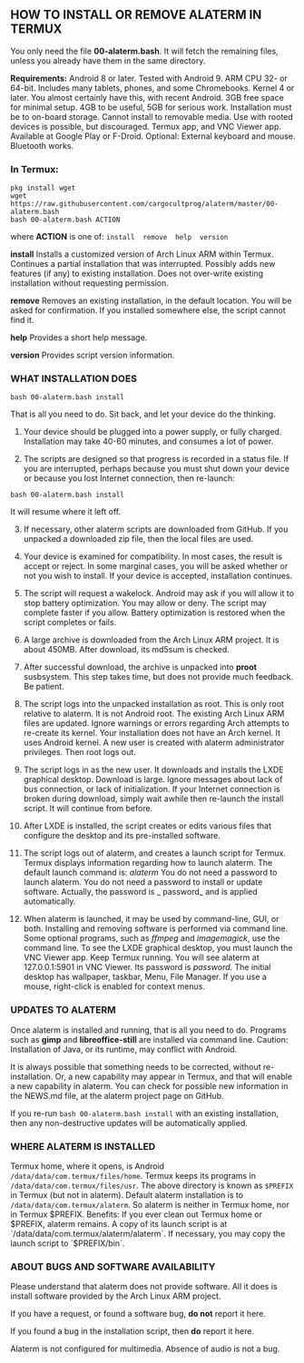 ## HOW TO INSTALL OR REMOVE ALATERM IN TERMUX

You only need the file **00-alaterm.bash**. It will fetch the remaining files,
unless you already have them in the same directory.

**Requirements:** Android 8 or later. Tested with Android 9.
ARM CPU 32- or 64-bit. Includes many tablets, phones, and some Chromebooks.
Kernel 4 or later. You almost certainly have this, with recent Android.
3GB free space for minimal setup. 4GB to be useful, 5GB for serious work.
Installation must be to on-board storage. Cannot install to removable media.
Use with rooted devices is possible, but discouraged.
Termux app, and VNC Viewer app. Available at Google Play or F-Droid.
Optional: External keyboard and mouse. Bluetooth works.


### In Termux:
```
pkg install wget
wget https://raw.githubusercontent.com/cargocultprog/alaterm/master/00-alaterm.bash
bash 00-alaterm.bash ACTION
```
where **ACTION** is one of:  `install  remove  help  version`

**install**
Installs a customized version of Arch Linux ARM within Termux.
Continues a partial installation that was interrupted.
Possibly adds new features (if any) to existing installation.
Does not over-write existing installation without requesting permission.

**remove**
Removes an existing installation, in the default location.
You will be asked for confirmation.
If you installed somewhere else, the script cannot find it.

**help**
Provides a short help message.

**version**
Provides script version information.



### WHAT INSTALLATION DOES
```
bash 00-alaterm.bash install
```
That is all you need to do. Sit back, and let your device do the thinking.

1. Your device should be plugged into a power supply, or fully charged.
Installation may take 40-60 minutes, and consumes a lot of power.

2. The scripts are designed so that progress is recorded in a status file.
If you are interrupted, perhaps because you must shut down your device
or because you lost Internet connection, then re-launch:
```
bash 00-alaterm.bash install
```
It will resume where it left off.

3. If necessary, other alaterm scripts are downloaded from GitHub.
If you unpacked a downloaded zip file, then the local files are used.

4. Your device is examined for compatibility.
In most cases, the result is accept or reject.
In some marginal cases, you will be asked whether or not you wish to install.
If your device is accepted, installation continues.

5. The script will request a wakelock.
Android may ask if you will allow it to stop battery optimization.
You may allow or deny. The script may complete faster if you allow.
Battery optimization is restored when the script completes or fails.

6. A large archive is downloaded from the Arch Linux ARM project.
It is about 450MB. After download, its md5sum is checked.

7. After successful download, the archive is unpacked into **proot** susbsystem.
This step takes time, but does not provide much feedback. Be patient.

8. The script logs into the unpacked installation as root.
This is only root relative to alaterm. It is not Android root. 
The existing Arch Linux ARM files are updated.
Ignore warnings or errors regarding Arch attempts to re-create its kernel.
Your installation does not have an Arch kernel. It uses Android kernel.
A new user is created with alaterm administrator privileges.
Then root logs out.

9. The script logs in as the new user.
It downloads and installs the LXDE graphical desktop. Download is large.
Ignore messages about lack of bus connection, or lack of initialization.
If your Internet connection is broken during download, simply wait
awhile then re-launch the install script. It will continue from before.

10. After LXDE is installed, the script creates or edits various files
that configure the desktop and its pre-installed software.

11. The script logs out of alaterm, and creates a launch script for Termux.
Termux displays information regarding how to launch alaterm.
The default launch command is:  _alaterm_
You do not need a password to launch alaterm.
You do not need a password to install or update software.
Actually, the password is _ password_ and is applied automatically.

12. When alaterm is launched, it may be used by command-line, GUI, or both.
Installing and removing software is performed via command line.
Some optional programs, such as _ffmpeg_ and _imagemagick_, use the command line.
To see the LXDE graphical desktop, you must launch the VNC Viewer app.
Keep Termux running. You will see alaterm at 127.0.0.1:5901 in VNC Viewer.
Its password is _password_.
The initial desktop has wallpaper, taskbar, Menu, File Manager.
If you use a mouse, right-click is enabled for context menus.



### UPDATES TO ALATERM

Once alaterm is installed and running, that is all you need to do.
Programs such as **gimp** and **libreoffice-still** are installed via command line.
Caution: Installation of Java, or its runtime, may conflict with Android. 

It is always possible that something needs to be corrected,
without re-installation. Or, a new capability may appear in Termux,
and that will enable a new capability in alaterm.
You can check for possible new information in the NEWS.md file,
at the alaterm project page on GitHub.

If you re-run `bash 00-alaterm.bash install` with an existing installation,
then any non-destructive updates will be automatically applied.


### WHERE ALATERM IS INSTALLED

Termux home, where it opens, is Android `/data/data/com.termux/files/home`.
Termux keeps its programs in `/data/data/com.termux/files/usr`.
The above directory is known as `$PREFIX` in Termux (but not in alaterm).
Default alaterm installation is to `/data/data/com.termux/alaterm`.
So alaterm is neither in Termux home, nor in Termux $PREFIX.
Benefits: If you ever clean out Termux home or $PREFIX, alaterm remains.
A copy of its launch script is at `/data/data/com.termux/alaterm/alaterm`.
If necessary, you may copy the launch script to `$PREFIX/bin`.


### ABOUT BUGS AND SOFTWARE AVAILABILITY

Please understand that alaterm does not provide software.
All it does is install software provided by the Arch Linux ARM project.

If you have a request, or found a software bug, **do not** report it here.

If you found a bug in the installation script, then **do** report it here.

Alaterm is not configured for multimedia. Absence of audio is not a bug. 


